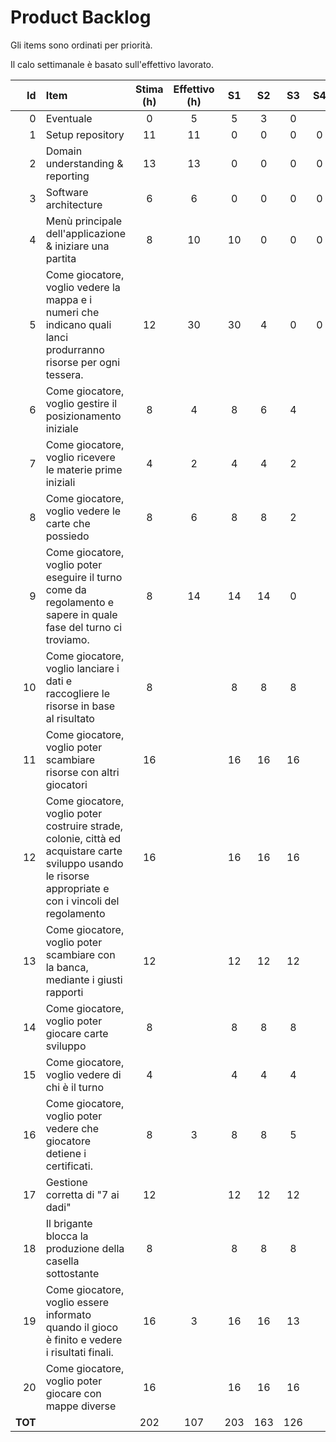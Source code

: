 # Product Backlog

Gli items sono ordinati per priorità.

Il calo settimanale è basato sull'effettivo lavorato.

|      Id | Item                                                                                                                                                     | Stima (h) | Effettivo (h) | S1  | S2  | S3  | S4 | S5 | S6 |
|--------:|:---------------------------------------------------------------------------------------------------------------------------------------------------------|:---------:|:-------------:|:---:|:---:|:---:|:--:|:--:|:--:|
|       0 | Eventuale                                                                                                                                                |     0     |       5       |  5  |  3  |  0  |    |    |    |
|       1 | Setup repository                                                                                                                                         |    11     |      11       |  0  |  0  |  0  | 0  | 0  | 0  |
|       2 | Domain understanding & reporting                                                                                                                         |    13     |      13       |  0  |  0  |  0  | 0  | 0  | 0  |
|       3 | Software architecture                                                                                                                                    |     6     |       6       |  0  |  0  |  0  | 0  | 0  | 0  |
|       4 | Menù principale dell'applicazione & iniziare una partita                                                                                                 |     8     |      10       | 10  |  0  |  0  | 0  | 0  | 0  |
|       5 | Come giocatore, voglio vedere la mappa e i numeri che indicano quali lanci produrranno risorse per ogni tessera.                                         |    12     |      30       | 30  |  4  |  0  | 0  | 0  | 0  |
|       6 | Come giocatore, voglio gestire il posizionamento iniziale                                                                                                |     8     |       4       |  8  |  6  |  4  |    |    |    |
|       7 | Come giocatore, voglio ricevere le materie prime iniziali                                                                                                |     4     |       2       |  4  |  4  |  2  |    |    |    |
|       8 | Come giocatore, voglio vedere le carte che possiedo                                                                                                      |     8     |       6       |  8  |  8  |  2  |    |    |    |
|       9 | Come giocatore, voglio poter eseguire il turno come da regolamento e sapere in quale fase del turno ci troviamo.                                         |     8     |      14       | 14  | 14  |  0  |    |    |    |
|      10 | Come giocatore, voglio lanciare i dati e raccogliere le risorse in base al risultato                                                                     |     8     |               |  8  |  8  |  8  |    |    |    |
|      11 | Come giocatore, voglio poter scambiare risorse con altri giocatori                                                                                       |    16     |               | 16  | 16  | 16  |    |    |    |
|      12 | Come giocatore, voglio poter costruire strade, colonie, città ed acquistare carte sviluppo usando le risorse appropriate e con i vincoli del regolamento |    16     |               | 16  | 16  | 16  |    |    |    |
|      13 | Come giocatore, voglio poter scambiare con la banca, mediante i giusti rapporti                                                                          |    12     |               | 12  | 12  | 12  |    |    |    |
|      14 | Come giocatore, voglio poter giocare carte sviluppo                                                                                                      |     8     |               |  8  |  8  |  8  |    |    |    |
|      15 | Come giocatore, voglio vedere di chi è il turno                                                                                                          |     4     |               |  4  |  4  |  4  |    |    |    |
|      16 | Come giocatore, voglio poter vedere che giocatore detiene i certificati.                                                                                 |     8     |       3       |  8  |  8  |  5  |    |    |    |
|      17 | Gestione corretta di "7 ai dadi"                                                                                                                         |    12     |               | 12  | 12  | 12  |    |    |    |
|      18 | Il brigante blocca la produzione della casella sottostante                                                                                               |     8     |               |  8  |  8  |  8  |    |    |    |
|      19 | Come giocatore, voglio essere informato quando il gioco è finito e vedere i risultati finali.                                                            |    16     |       3       | 16  | 16  | 13  |    |    |    |
|      20 | Come giocatore, voglio poter giocare con mappe diverse                                                                                                   |    16     |               | 16  | 16  | 16  |    |    |    |
| **TOT** |                                                                                                                                                          |    202    |      107      | 203 | 163 | 126 |    |    |    |

